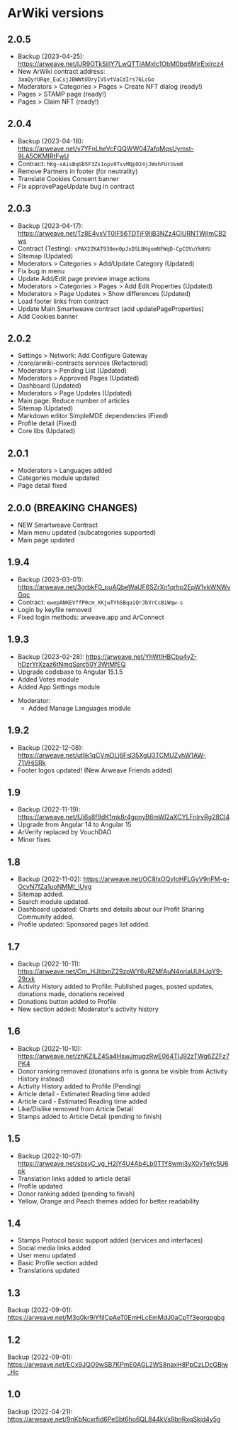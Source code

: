 # ArWiki versions

## 2.0.5
- Backup (2023-04-25): https://arweave.net/lJR9OTkSillY7LwQTTiAMxIc1ObM0bq6MirEixlrcz4
- New ArWiki contract address: `3aaQyrURqe_EuCsjJBWWtUOryIVSvtVaCdIrs76LcGo`
- Moderators > Categories > Pages > Create NFT dialog (ready!)
- Pages > STAMP page (ready!)
- Pages > Claim NFT (ready!)


## 2.0.4
- Backup (2023-04-18): https://arweave.net/v7YFnLheVcFQQWW047afqMqsUymst-9LA5OKMIRtFwU
- Contract: `hKg-xAisBqGb5F3Zs1opv9TsvMQpO24jJWxhFUrUvm8`
- Remove Partners in footer (for neutrality)
- Translate Cookies Consent banner
- Fix approvePageUpdate bug in contract

## 2.0.3
- Backup (2023-04-17): https://arweave.net/Tz8E4vxVT0IF56TDTjF9IjB3NZz4ClURNTWjImCB2ws
- Contract (Testing): `sPAX2ZKAT930en0pJxDSL8KgomNFWqD-CpCOVuYkHYU`
- Sitemap (Updated)
- Moderators > Categories > Add/Update Category (Updated)
- Fix bug in menu
- Update Add/Edit page preview image actions
- Moderators > Categories > Pages > Add Edit Properties (Updated)
- Moderators > Page Updates > Show differences (Updated)
- Load footer links from contract
- Update Main Smartweave contract (add updatePageProperties)
- Add Cookies banner

## 2.0.2
- Settings > Network: Add Configure Gateway
- /core/arwiki-contracts services (Refactored)
- Moderators > Pending List (Updated)
- Moderators > Approved Pages (Updated)
- Dashboard (Updated)
- Moderators > Page Updates (Updated)
- Main page: Reduce number of articles
- Sitemap (Updated)
- Markdown editor SimpleMDE dependencies (Fixed)
- Profile detail (Fixed)
- Core libs (Updated)

## 2.0.1
- Moderators > Languages added
- Categories module updated
- Page detail fixed

## 2.0.0 (BREAKING CHANGES)
- NEW Smartweave Contract
- Main menu updated (subcategories supported)
- Main page updated

## 1.9.4
- Backup (2023-03-01): https://arweave.net/3grbkF0_puAQbeWaUF6SZrXn1qrhp2EpW1vkWNWvGqc
- Contract: `ewepANKEVffP0cm_XKjwTYhSBqaiQrJbVrCcBiWqw-s`
- Login by keyfile removed
- Fixed login methods: arweave.app and ArConnect

## 1.9.3
- Backup (2023-02-28): https://arweave.net/YhWtlHBCbu4yZ-hDzrYrXzaz6tNmgSarc50Y3WtMfEQ
- Upgrade codebase to Angular 15.1.5
- Added Votes module 
- Added App Settings module
+ Moderator:
  - Added Manage Languages module

## 1.9.2
- Backup (2022-12-08): https://arweave.net/utlik1qCVmDLj6Fsl35XgU3TCMUZvhW1AW-71VHjSRk
- Footer logos updated! (New Arweave Friends added)

## 1.9
- Backup (2022-11-19): https://arweave.net/fJi6s8f9dK1mk8r4gpnyB6mWl2aXCYLFnlrvRg28CI4 
- Upgrade from Angular 14 to Angular 15
- ArVerify replaced by VouchDAO
- Minor fixes

## 1.8
- Backup (2022-11-02): https://arweave.net/OC8IxOQvIoHFLGyV9nFM-g-OcvN7fZa1uoNMMt_lUyg
- Sitemap added.
- Search module updated.
- Dashboard updated: Charts and details about our Profit Sharing Community added.
- Profile updated: Sponsored pages list added.

## 1.7
- Backup (2022-10-11): https://arweave.net/Om_HJitbmZ29zpWY6vRZMfAuN4nriaUUHJqY9-29rxk
- Activity History added to Profile: Published pages, posted updates, donations made, donations received
- Donations button added to Profile
- New section added: Moderator's activity history

## 1.6
- Backup (2022-10-10): https://arweave.net/zhKZlLZ4Sa4HswJmugzRwE064TIJ92zTWg6ZZFz7PK4
- Donor ranking removed (donations info is gonna be visible from Activity History instead)
- Activity History added to Profile (Pending)
- Article detail - Estimated Reading time added
- Article card - Estimated Reading time added
- Like/Dislike removed from Article Detail
- Stamps added to Article Detail (pending to finish)

## 1.5
- Backup (2022-10-07): https://arweave.net/sbsyC_yg_H2jY4U4Ab4Lb0T1Y8wmi3yX0yTeYc5U6pk
- Translation links added to article detail
- Profile updated
- Donor ranking added (pending to finish)
- Yellow, Orange and Peach themes added for better readability

## 1.4
- Stamps Protocol basic support added (services and interfaces)
- Social media links added
- User menu updated
- Basic Profile section added
- Translations updated

## 1.3
Backup (2022-09-01): https://arweave.net/M3g0kr9iYfjICpAeT0EmHLcEmMdJ0aCpTf3egrqpgbg

## 1.2
Backup (2022-09-01): https://arweave.net/ECx9JQO9wSB7KPmE0AGL2WS8naxH8PpCzLDcGBiw_Hc

## 1.0
Backup (2022-04-21): https://arweave.net/9nKbNcxrfid6PeSbt6ho6QL844kVs8bnRxqSkjd4y5g
